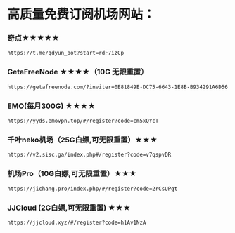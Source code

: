 # 高质量免费订阅机场网站：

### 奇点★★★★★
```
https://t.me/qdyun_bot?start=rdF7izCp
```
### GetaFreeNode ★★★★（10G 无限重置）
```
https://getafreenode.com/?inviter=0E81849E-DC75-6643-1E8B-B934291A6D56
```
### EMO(每月300G) ★★★★
```
https://yyds.emovpn.top/#/register?code=cm5xQYcT
```
### 千叶neko机场（25G白嫖,可无限重置）★★★
```
https://v2.sisc.ga/index.php#/register?code=v7qspvDR
```
### 机场Pro（10G白嫖,可无限重置）★★★
```
https://jichang.pro/index.php/#/register?code=2rCsUPgt
```
### JJCloud (2G白嫖,可无限重置) ★★★
```
https://jjcloud.xyz/#/register?code=h1Av1NzA
```
